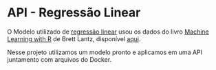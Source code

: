 # API - Regressão Linear

 O Modelo utilizado de [regressão linear](https://github.com/GussonThiago/Regressao-linear/blob/master/Regress%C3%A3o%20Linear%20-%20Scikit%20Learn.ipynb) usou os dados do livro [Machine Learning with R](https://www.packtpub.com/product/machine-learning-with-r/9781782162148) de Brett Lantz, disponível [aqui](https://github.com/stedy/Machine-Learning-with-R-datasets).

 Nesse projeto utilizamos um modelo pronto e aplicamos em uma API juntamento com arquivos do Docker.
 
